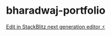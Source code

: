 # bharadwaj-portfolio

[Edit in StackBlitz next generation editor ⚡️](https://stackblitz.com/~/github.com/breakthematrix-ai/bharadwaj-portfolio)